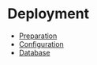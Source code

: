 # Deployment

- [Preparation](PREPARATION.md)
- [Configuration](CONFIGURATION.md)
- [Database](DATABASE.md)